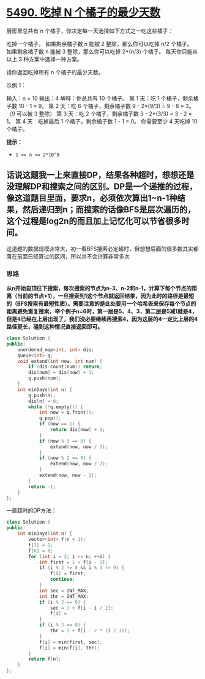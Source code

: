 

# [5490. 吃掉 N 个橘子的最少天数](https://leetcode-cn.com/problems/minimum-number-of-days-to-eat-n-oranges/)

厨房里总共有 n 个橘子，你决定每一天选择如下方式之一吃这些橘子：

吃掉一个橘子。
如果剩余橘子数 n 能被 2 整除，那么你可以吃掉 n/2 个橘子。
如果剩余橘子数 n 能被 3 整除，那么你可以吃掉 2*(n/3) 个橘子。
每天你只能从以上 3 种方案中选择一种方案。

请你返回吃掉所有 n 个橘子的最少天数。

 

示例 1：

输入：n = 10
输出：4
解释：你总共有 10 个橘子。
第 1 天：吃 1 个橘子，剩余橘子数 10 - 1 = 9。
第 2 天：吃 6 个橘子，剩余橘子数 9 - 2*(9/3) = 9 - 6 = 3。（9 可以被 3 整除）
第 3 天：吃 2 个橘子，剩余橘子数 3 - 2*(3/3) = 3 - 2 = 1。
第 4 天：吃掉最后 1 个橘子，剩余橘子数 1 - 1 = 0。
你需要至少 4 天吃掉 10 个橘子。

**提示：**

- `1 <= n <= 2*10^9`

## 话说这题我一上来直接DP，结果各种超时，想想还是没理解DP和搜索之间的区别。DP是一个递推的过程，像这道题目里面，要求n，必须依次算出1~n-1种结果，然后递归到n；而搜索的话像BFS是层次遍历的，这个过程是log2n的而且加上记忆化可以节省很多时间。

这道题的数据规模非常大，初一看BFS搜索必定超时，但想想后面的很多数其实都落在前面已经算过的区间，所以并不会计算非常多次

### 思路

**从n开始自顶往下搜索，每次搜索的节点为n-3、n-2和n-1，计算下每个节点的距离（当前的节点+1），一旦搜索到1这个节点就返回结果，因为此时的路径是最短的（BFS搜索有最短性质）。需要注意的是此处要用一个哈希表来保存每个节点的距离避免重复搜索，举个例子n=6时，第一层是5、4、3，第二层是5减1就是4，但是4已经在上层出现了，我们没必要继续再搜索4，因为这层的4一定比上层的4路径更长，碰到这种情况直接返回即可。**

```c++
class Solution {
public:
    unordered_map<int, int> dis;
    queue<int> q;
    void extend(int now, int num) {
        if (dis.count(num)) return;
        dis[num] = dis[now] + 1;
        q.push(num);
    }
    int minDays(int n) {
        q.push(n);
        dis[n] = 0;
        while (!q.empty()) {
            int now = q.front();
            q.pop();
            if (now == 1) {
                return dis[now] + 1;
            }
            if (now % 3 == 0) {
                extend(now, now / 3);
            }
            if (now % 2 == 0) {
                extend(now, now / 2);
            }
            extend(now, now - 1);
        }
        return -1;
    }
};
```



一直超时的DP方法：

```c++
class Solution {
public:
    int minDays(int n) {
        vector<int> f(n + 1);
        f[1] = 1;
        f[0] = 0;
        for (int i = 2; i <= n; ++i) {
            int first = 1 + f[i - 1];
            if (i % 2 != 0 && i % 3 != 0) {
                f[i] = first;
                continue;
            }
            int sec = INT_MAX;
            int thr = INT_MAX;
            if (i % 2 == 0) {
                sec = 1 + f[i - i / 2];
                f[i] = 
            }
            if (i % 3 == 0) {
                thr = 1 + f[i - 2 * (i / 3)];
            }
            f[i] = min(first, sec);
            f[i] = min(f[i], thr);
        } 
        return f[n];
    }
};
```

